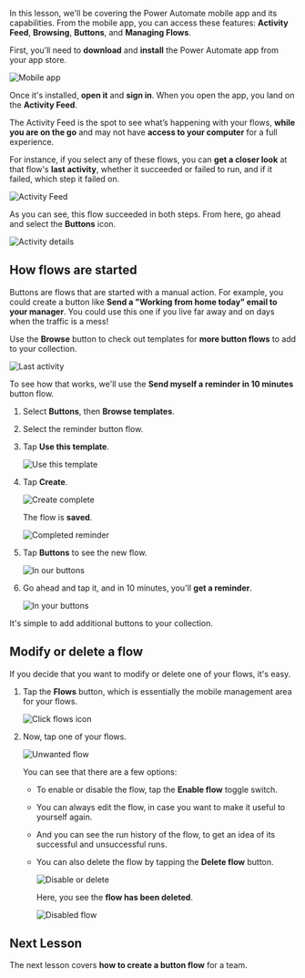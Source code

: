 In this lesson, we'll be covering the Power Automate mobile app and its capabilities. From the mobile app, you can access these features: **Activity Feed**, **Browsing**, **Buttons**, and **Managing Flows**.

First, you’ll need to **download** and **install** the Power Automate app from your app store.

![Mobile app](./media/learning-mobile-app/open-mobile-app.png)

Once it's installed, **open it** and **sign in**. When you open the app, you land on the **Activity Feed**.

The Activity Feed is the spot to see what’s happening with your flows, **while you are on the go** and may not have **access to your computer** for a full experience.

For instance, if you select any of these flows, you can **get a closer look** at that flow's **last activity**, whether it succeeded or failed to run, and if it failed, which step it failed on.

![Activity Feed](./media/learning-mobile-app/see-all-activity.png)

As you can see, this flow succeeded in both steps. From here, go ahead and select the **Buttons** icon.

![Activity details](./media/learning-mobile-app/activity-details.png)

## How flows are started
   Buttons are flows that are started with a manual action. For example, you could create a button like **Send a "Working from home today" email to your manager**.
   You could use this one if you live far away and on days when the traffic is a mess!

Use the **Browse** button to check out templates for **more button flows** to add to your collection.

![Last activity](./media/learning-mobile-app/click-browse-button.png)

To see how that works, we'll use the **Send myself a reminder in 10 minutes** button flow.

1. Select **Buttons**, then **Browse templates**.
2. Select the reminder button flow.
3. Tap **Use this template**.
   
    ![Use this template](./media/learning-mobile-app/use-this-template.png)
4. Tap **Create**.
   
    ![Create complete](./media/learning-mobile-app/create-complete.png)
   
    The flow is **saved**.
   
    ![Completed reminder](./media/learning-mobile-app/complete-reminder.png)
5. Tap **Buttons** to see the new flow. 
   
    ![In our buttons](./media/learning-mobile-app/button-send-reminder.png)
6. Go ahead and tap it, and in 10 minutes, you'll **get a reminder**.
   
    ![In your buttons](./media/learning-mobile-app/in-your-collection.png)

It's simple to add additional buttons to your collection.

## Modify or delete a flow
If you decide that you want to modify or delete one of your flows, it's easy.

1. Tap the **Flows** button, which is essentially the mobile management area for your flows.
   
    ![Click flows icon](./media/learning-mobile-app/click-flows-button.png)
2. Now, tap one of your flows.
   
    ![Unwanted flow](./media/learning-mobile-app/send-a-reminder.png)
   
    You can see that there are a few options:
   
   * To enable or disable the flow, tap the **Enable flow** toggle switch.
   * You can always edit the flow, in case you want to make it useful to yourself again. 
   * And you can see the run history of the flow, to get an idea of its successful and unsuccessful runs.
   * You can also delete the flow by tapping the **Delete flow** button.
     
     ![Disable or delete](./media/learning-mobile-app/disable-delete.png)
     
     Here, you see the **flow has been deleted**.
     
     ![Disabled flow](./media/learning-mobile-app/disabled-flow.png)

## Next Lesson
The next lesson covers **how to create a button flow** for a team. 

